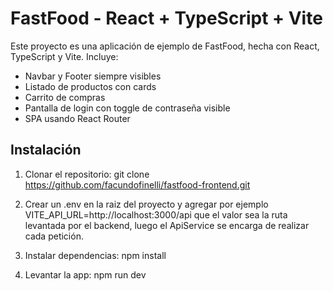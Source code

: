 # FastFood - React + TypeScript + Vite

Este proyecto es una aplicación de ejemplo de FastFood, hecha con React, TypeScript y Vite. Incluye:

- Navbar y Footer siempre visibles
- Listado de productos con cards
- Carrito de compras
- Pantalla de login con toggle de contraseña visible
- SPA usando React Router

## Instalación

1. Clonar el repositorio:
git clone https://github.com/facundofinelli/fastfood-frontend.git

2. Crear un .env en la raiz del proyecto y agregar por ejemplo
VITE_API_URL=http://localhost:3000/api
que el valor sea la ruta levantada por el backend, luego el ApiService se encarga de realizar cada petición.

3. Instalar dependencias:
npm install

4. Levantar la app:
npm run dev